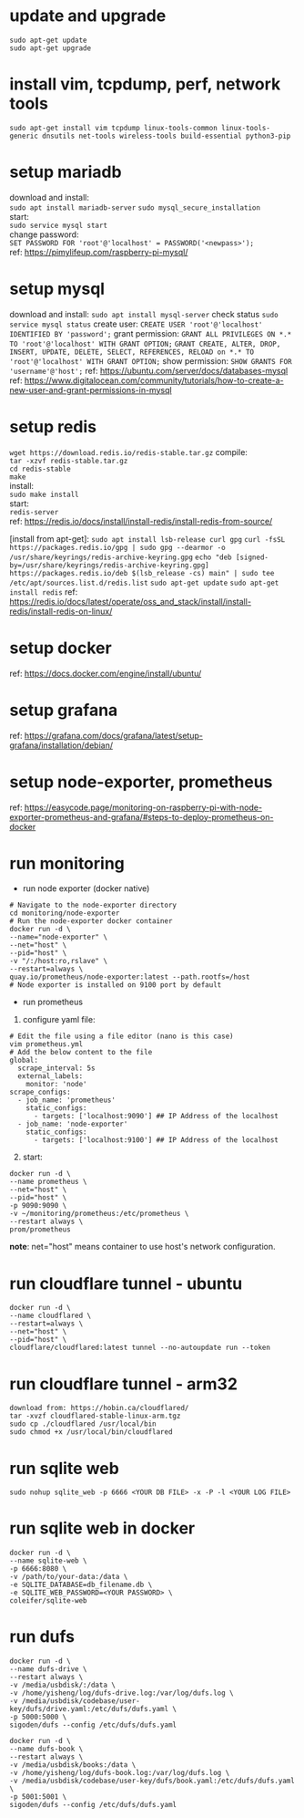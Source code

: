 # update and upgrade
`sudo apt-get update`  
`sudo apt-get upgrade`  

# install vim, tcpdump, perf, network tools
`sudo apt-get install vim tcpdump linux-tools-common linux-tools-generic dnsutils net-tools wireless-tools build-essential python3-pip`  

# setup mariadb
download and install:  
`sudo apt install mariadb-server`
`sudo mysql_secure_installation`  
start:  
`sudo service mysql start`  
change password:  
`SET PASSWORD FOR 'root'@'localhost' = PASSWORD('<newpass>');`  
ref: https://pimylifeup.com/raspberry-pi-mysql/

# setup mysql
download and install:
`sudo apt install mysql-server`
check status
`sudo service mysql status`
create user:
`CREATE USER 'root'@'localhost' IDENTIFIED BY 'password';`
grant permission:
`GRANT ALL PRIVILEGES ON *.* TO 'root'@'localhost' WITH GRANT OPTION;`
`GRANT CREATE, ALTER, DROP, INSERT, UPDATE, DELETE, SELECT, REFERENCES, RELOAD on *.* TO 'root'@'localhost' WITH GRANT OPTION;`
show permission:
`SHOW GRANTS FOR 'username'@'host';`
ref: https://ubuntu.com/server/docs/databases-mysql
ref: https://www.digitalocean.com/community/tutorials/how-to-create-a-new-user-and-grant-permissions-in-mysql

# setup redis
[install from source]:  
download:  
`wget https://download.redis.io/redis-stable.tar.gz`
compile:  
`tar -xzvf redis-stable.tar.gz`  
`cd redis-stable`  
`make`  
install:  
`sudo make install`  
start:  
`redis-server`  
ref: https://redis.io/docs/install/install-redis/install-redis-from-source/

[install from apt-get]:
`sudo apt install lsb-release curl gpg`
`curl -fsSL https://packages.redis.io/gpg | sudo gpg --dearmor -o /usr/share/keyrings/redis-archive-keyring.gpg`
`echo "deb [signed-by=/usr/share/keyrings/redis-archive-keyring.gpg] https://packages.redis.io/deb $(lsb_release -cs) main" | sudo tee /etc/apt/sources.list.d/redis.list`
`sudo apt-get update`
`sudo apt-get install redis`
ref: https://redis.io/docs/latest/operate/oss_and_stack/install/install-redis/install-redis-on-linux/

# setup docker
ref: https://docs.docker.com/engine/install/ubuntu/

# setup grafana
ref: https://grafana.com/docs/grafana/latest/setup-grafana/installation/debian/

# setup node-exporter, prometheus
ref: https://easycode.page/monitoring-on-raspberry-pi-with-node-exporter-prometheus-and-grafana/#steps-to-deploy-prometheus-on-docker

# run monitoring
- run node exporter (docker native)
```
# Navigate to the node-exporter directory
cd monitoring/node-exporter
# Run the node-exporter docker container
docker run -d \
--name="node-exporter" \
--net="host" \
--pid="host" \
-v "/:/host:ro,rslave" \
--restart=always \
quay.io/prometheus/node-exporter:latest --path.rootfs=/host
# Node exporter is installed on 9100 port by default
```

- run prometheus
1. configure yaml file:
```
# Edit the file using a file editor (nano is this case)
vim prometheus.yml
# Add the below content to the file
global:
  scrape_interval: 5s
  external_labels:
    monitor: 'node'
scrape_configs:
  - job_name: 'prometheus'
    static_configs:
      - targets: ['localhost:9090'] ## IP Address of the localhost
  - job_name: 'node-exporter'
    static_configs:
      - targets: ['localhost:9100'] ## IP Address of the localhost
```
2. start:
```
docker run -d \
--name prometheus \
--net="host" \ 
--pid="host" \
-p 9090:9090 \
-v ~/monitoring/prometheus:/etc/prometheus \
--restart always \
prom/prometheus
```
**note**: net="host" means container to use host's network configuration. 

# run cloudflare tunnel - ubuntu
```
docker run -d \
--name cloudflared \
--restart=always \
--net="host" \
--pid="host" \
cloudflare/cloudflared:latest tunnel --no-autoupdate run --token
```

# run cloudflare tunnel - arm32
```
download from: https://hobin.ca/cloudflared/
tar -xvzf cloudflared-stable-linux-arm.tgz
sudo cp ./cloudflared /usr/local/bin
sudo chmod +x /usr/local/bin/cloudflared
```

# run sqlite web
```
sudo nohup sqlite_web -p 6666 <YOUR DB FILE> -x -P -l <YOUR LOG FILE>
```

# run sqlite web in docker
```
docker run -d \
--name sqlite-web \
-p 6666:8080 \
-v /path/to/your-data:/data \
-e SQLITE_DATABASE=db_filename.db \
-e SQLITE_WEB_PASSWORD=<YOUR PASSWORD> \
coleifer/sqlite-web
```

# run dufs
```
docker run -d \
--name dufs-drive \
--restart always \
-v /media/usbdisk/:/data \
-v /home/yisheng/log/dufs-drive.log:/var/log/dufs.log \
-v /media/usbdisk/codebase/user-key/dufs/drive.yaml:/etc/dufs/dufs.yaml \
-p 5000:5000 \
sigoden/dufs --config /etc/dufs/dufs.yaml
```

```
docker run -d \
--name dufs-book \
--restart always \
-v /media/usbdisk/books:/data \
-v /home/yisheng/log/dufs-book.log:/var/log/dufs.log \
-v /media/usbdisk/codebase/user-key/dufs/book.yaml:/etc/dufs/dufs.yaml \
-p 5001:5001 \
sigoden/dufs --config /etc/dufs/dufs.yaml
```
